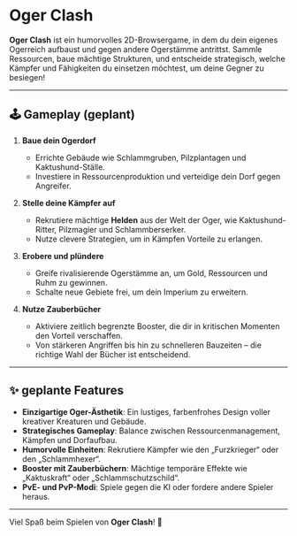 # Oger Clash  

**Oger Clash** ist ein humorvolles 2D-Browsergame, in dem du dein eigenes Ogerreich aufbaust und gegen andere Ogerstämme antrittst. Sammle Ressourcen, baue mächtige Strukturen, und entscheide strategisch, welche Kämpfer und Fähigkeiten du einsetzen möchtest, um deine Gegner zu besiegen!  

---

## 🕹️ Gameplay (geplant)

1. **Baue dein Ogerdorf**  
   - Errichte Gebäude wie Schlammgruben, Pilzplantagen und Kaktushund-Ställe.  
   - Investiere in Ressourcenproduktion und verteidige dein Dorf gegen Angreifer.  

2. **Stelle deine Kämpfer auf**  
   - Rekrutiere mächtige **Helden** aus der Welt der Oger, wie Kaktushund-Ritter, Pilzmagier und Schlammberserker.  
   - Nutze clevere Strategien, um in Kämpfen Vorteile zu erlangen.  

3. **Erobere und plündere**  
   - Greife rivalisierende Ogerstämme an, um Gold, Ressourcen und Ruhm zu gewinnen.  
   - Schalte neue Gebiete frei, um dein Imperium zu erweitern.  

4. **Nutze Zauberbücher**  
   - Aktiviere zeitlich begrenzte Booster, die dir in kritischen Momenten den Vorteil verschaffen.  
   - Von stärkeren Angriffen bis hin zu schnelleren Bauzeiten – die richtige Wahl der Bücher ist entscheidend.  

---

## ✨ geplante Features  

- **Einzigartige Oger-Ästhetik**: Ein lustiges, farbenfrohes Design voller kreativer Kreaturen und Gebäude.  
- **Strategisches Gameplay**: Balance zwischen Ressourcenmanagement, Kämpfen und Dorfaufbau.  
- **Humorvolle Einheiten**: Rekrutiere Kämpfer wie den „Furzkrieger“ oder den „Schlammhexer“.  
- **Booster mit Zauberbüchern**: Mächtige temporäre Effekte wie „Kaktuskraft“ oder „Schlammschutzschild“.  
- **PvE- und PvP-Modi**: Spiele gegen die KI oder fordere andere Spieler heraus.  

---

Viel Spaß beim Spielen von **Oger Clash**! 🐾  

